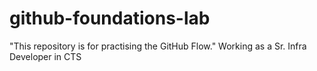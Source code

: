 # github-foundations-lab
"This repository is for practising the GitHub Flow."
Working as a Sr. Infra Developer in CTS 
